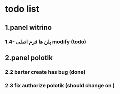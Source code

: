 # todo list

## 1.panel witrino
### 1.4- پلن ها فرم اصلی modify (todo)
<!-- #### ایجاد فرم داینامیک برای سرویس ها 1.4.1 -->

## 2.panel polotik

<!-- ### 2.1 barter create and edit from ui should change (todo) -->

### 2.2 barter create has bug (done)

### 2.3 fix authorize polotik (should change on )

